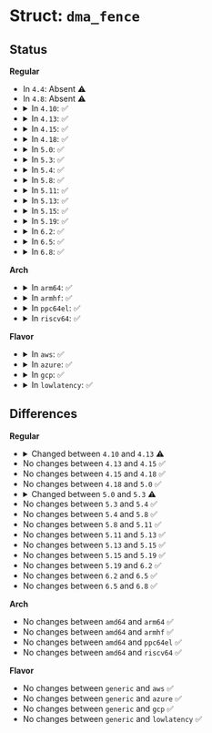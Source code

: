 # Struct: <code>dma_fence</code>

## Status
<b>Regular</b>
<ul>
<li>
In <code>4.4</code>: Absent ⚠️
</li>
<li>
In <code>4.8</code>: Absent ⚠️
</li>
<li>
<details>
<summary>In <code>4.10</code>: ✅</summary>

```c
struct dma_fence {
    struct kref refcount;
    const struct dma_fence_ops *ops;
    struct callback_head rcu;
    struct list_head cb_list;
    spinlock_t *lock;
    u64 context;
    unsigned int seqno;
    long unsigned int flags;
    ktime_t timestamp;
    int status;
};
```
</details>
</li>
<li>
<details>
<summary>In <code>4.13</code>: ✅</summary>

```c
struct dma_fence {
    struct kref refcount;
    const struct dma_fence_ops *ops;
    struct callback_head rcu;
    struct list_head cb_list;
    spinlock_t *lock;
    u64 context;
    unsigned int seqno;
    long unsigned int flags;
    ktime_t timestamp;
    int error;
};
```
</details>
</li>
<li>
<details>
<summary>In <code>4.15</code>: ✅</summary>

```c
struct dma_fence {
    struct kref refcount;
    const struct dma_fence_ops *ops;
    struct callback_head rcu;
    struct list_head cb_list;
    spinlock_t *lock;
    u64 context;
    unsigned int seqno;
    long unsigned int flags;
    ktime_t timestamp;
    int error;
};
```
</details>
</li>
<li>
<details>
<summary>In <code>4.18</code>: ✅</summary>

```c
struct dma_fence {
    struct kref refcount;
    const struct dma_fence_ops *ops;
    struct callback_head rcu;
    struct list_head cb_list;
    spinlock_t *lock;
    u64 context;
    unsigned int seqno;
    long unsigned int flags;
    ktime_t timestamp;
    int error;
};
```
</details>
</li>
<li>
<details>
<summary>In <code>5.0</code>: ✅</summary>

```c
struct dma_fence {
    struct kref refcount;
    const struct dma_fence_ops *ops;
    struct callback_head rcu;
    struct list_head cb_list;
    spinlock_t *lock;
    u64 context;
    unsigned int seqno;
    long unsigned int flags;
    ktime_t timestamp;
    int error;
};
```
</details>
</li>
<li>
<details>
<summary>In <code>5.3</code>: ✅</summary>

```c
struct dma_fence {
    struct kref refcount;
    const struct dma_fence_ops *ops;
    struct callback_head rcu;
    struct list_head cb_list;
    spinlock_t *lock;
    u64 context;
    u64 seqno;
    long unsigned int flags;
    ktime_t timestamp;
    int error;
};
```
</details>
</li>
<li>
<details>
<summary>In <code>5.4</code>: ✅</summary>

```c
struct dma_fence {
    spinlock_t *lock;
    const struct dma_fence_ops *ops;
    struct list_head cb_list;
    ktime_t timestamp;
    struct callback_head rcu;
    u64 context;
    u64 seqno;
    long unsigned int flags;
    struct kref refcount;
    int error;
};
```
</details>
</li>
<li>
<details>
<summary>In <code>5.8</code>: ✅</summary>

```c
struct dma_fence {
    spinlock_t *lock;
    const struct dma_fence_ops *ops;
    struct list_head cb_list;
    ktime_t timestamp;
    struct callback_head rcu;
    u64 context;
    u64 seqno;
    long unsigned int flags;
    struct kref refcount;
    int error;
};
```
</details>
</li>
<li>
<details>
<summary>In <code>5.11</code>: ✅</summary>

```c
struct dma_fence {
    spinlock_t *lock;
    const struct dma_fence_ops *ops;
    struct list_head cb_list;
    ktime_t timestamp;
    struct callback_head rcu;
    u64 context;
    u64 seqno;
    long unsigned int flags;
    struct kref refcount;
    int error;
};
```
</details>
</li>
<li>
<details>
<summary>In <code>5.13</code>: ✅</summary>

```c
struct dma_fence {
    spinlock_t *lock;
    const struct dma_fence_ops *ops;
    struct list_head cb_list;
    ktime_t timestamp;
    struct callback_head rcu;
    u64 context;
    u64 seqno;
    long unsigned int flags;
    struct kref refcount;
    int error;
};
```
</details>
</li>
<li>
<details>
<summary>In <code>5.15</code>: ✅</summary>

```c
struct dma_fence {
    spinlock_t *lock;
    const struct dma_fence_ops *ops;
    struct list_head cb_list;
    ktime_t timestamp;
    struct callback_head rcu;
    u64 context;
    u64 seqno;
    long unsigned int flags;
    struct kref refcount;
    int error;
};
```
</details>
</li>
<li>
<details>
<summary>In <code>5.19</code>: ✅</summary>

```c
struct dma_fence {
    spinlock_t *lock;
    const struct dma_fence_ops *ops;
    struct list_head cb_list;
    ktime_t timestamp;
    struct callback_head rcu;
    u64 context;
    u64 seqno;
    long unsigned int flags;
    struct kref refcount;
    int error;
};
```
</details>
</li>
<li>
<details>
<summary>In <code>6.2</code>: ✅</summary>

```c
struct dma_fence {
    spinlock_t *lock;
    const struct dma_fence_ops *ops;
    struct list_head cb_list;
    ktime_t timestamp;
    struct callback_head rcu;
    u64 context;
    u64 seqno;
    long unsigned int flags;
    struct kref refcount;
    int error;
};
```
</details>
</li>
<li>
<details>
<summary>In <code>6.5</code>: ✅</summary>

```c
struct dma_fence {
    spinlock_t *lock;
    const struct dma_fence_ops *ops;
    struct list_head cb_list;
    ktime_t timestamp;
    struct callback_head rcu;
    u64 context;
    u64 seqno;
    long unsigned int flags;
    struct kref refcount;
    int error;
};
```
</details>
</li>
<li>
<details>
<summary>In <code>6.8</code>: ✅</summary>

```c
struct dma_fence {
    spinlock_t *lock;
    const struct dma_fence_ops *ops;
    struct list_head cb_list;
    ktime_t timestamp;
    struct callback_head rcu;
    u64 context;
    u64 seqno;
    long unsigned int flags;
    struct kref refcount;
    int error;
};
```
</details>
</li>
</ul>
<b>Arch</b>
<ul>
<li>
<details>
<summary>In <code>arm64</code>: ✅</summary>

```c
struct dma_fence {
    spinlock_t *lock;
    const struct dma_fence_ops *ops;
    struct list_head cb_list;
    ktime_t timestamp;
    struct callback_head rcu;
    u64 context;
    u64 seqno;
    long unsigned int flags;
    struct kref refcount;
    int error;
};
```
</details>
</li>
<li>
<details>
<summary>In <code>armhf</code>: ✅</summary>

```c
struct dma_fence {
    spinlock_t *lock;
    const struct dma_fence_ops *ops;
    struct list_head cb_list;
    ktime_t timestamp;
    struct callback_head rcu;
    u64 context;
    u64 seqno;
    long unsigned int flags;
    struct kref refcount;
    int error;
};
```
</details>
</li>
<li>
<details>
<summary>In <code>ppc64el</code>: ✅</summary>

```c
struct dma_fence {
    spinlock_t *lock;
    const struct dma_fence_ops *ops;
    struct list_head cb_list;
    ktime_t timestamp;
    struct callback_head rcu;
    u64 context;
    u64 seqno;
    long unsigned int flags;
    struct kref refcount;
    int error;
};
```
</details>
</li>
<li>
<details>
<summary>In <code>riscv64</code>: ✅</summary>

```c
struct dma_fence {
    spinlock_t *lock;
    const struct dma_fence_ops *ops;
    struct list_head cb_list;
    ktime_t timestamp;
    struct callback_head rcu;
    u64 context;
    u64 seqno;
    long unsigned int flags;
    struct kref refcount;
    int error;
};
```
</details>
</li>
</ul>
<b>Flavor</b>
<ul>
<li>
<details>
<summary>In <code>aws</code>: ✅</summary>

```c
struct dma_fence {
    spinlock_t *lock;
    const struct dma_fence_ops *ops;
    struct list_head cb_list;
    ktime_t timestamp;
    struct callback_head rcu;
    u64 context;
    u64 seqno;
    long unsigned int flags;
    struct kref refcount;
    int error;
};
```
</details>
</li>
<li>
<details>
<summary>In <code>azure</code>: ✅</summary>

```c
struct dma_fence {
    spinlock_t *lock;
    const struct dma_fence_ops *ops;
    struct list_head cb_list;
    ktime_t timestamp;
    struct callback_head rcu;
    u64 context;
    u64 seqno;
    long unsigned int flags;
    struct kref refcount;
    int error;
};
```
</details>
</li>
<li>
<details>
<summary>In <code>gcp</code>: ✅</summary>

```c
struct dma_fence {
    spinlock_t *lock;
    const struct dma_fence_ops *ops;
    struct list_head cb_list;
    ktime_t timestamp;
    struct callback_head rcu;
    u64 context;
    u64 seqno;
    long unsigned int flags;
    struct kref refcount;
    int error;
};
```
</details>
</li>
<li>
<details>
<summary>In <code>lowlatency</code>: ✅</summary>

```c
struct dma_fence {
    spinlock_t *lock;
    const struct dma_fence_ops *ops;
    struct list_head cb_list;
    ktime_t timestamp;
    struct callback_head rcu;
    u64 context;
    u64 seqno;
    long unsigned int flags;
    struct kref refcount;
    int error;
};
```
</details>
</li>
</ul>

## Differences
<b>Regular</b>
<ul>
<li>
<details>
<summary>Changed between <code>4.10</code> and <code>4.13</code> ⚠️</summary>
<ul>
<li>
<b>Field added. </b>
<code>int error</code>
</li>
<li>
<b>Field removed. </b>
<code>int status</code>
</li>
</ul>
</details>
</li>
<li>
No changes between <code>4.13</code> and <code>4.15</code> ✅
</li>
<li>
No changes between <code>4.15</code> and <code>4.18</code> ✅
</li>
<li>
No changes between <code>4.18</code> and <code>5.0</code> ✅
</li>
<li>
<details>
<summary>Changed between <code>5.0</code> and <code>5.3</code> ⚠️</summary>
<ul>
<li>
<b>Field type changed. </b>
<code>unsigned int seqno</code> ➡️ <code>u64 seqno</code>
</li>
</ul>
</details>
</li>
<li>
No changes between <code>5.3</code> and <code>5.4</code> ✅
</li>
<li>
No changes between <code>5.4</code> and <code>5.8</code> ✅
</li>
<li>
No changes between <code>5.8</code> and <code>5.11</code> ✅
</li>
<li>
No changes between <code>5.11</code> and <code>5.13</code> ✅
</li>
<li>
No changes between <code>5.13</code> and <code>5.15</code> ✅
</li>
<li>
No changes between <code>5.15</code> and <code>5.19</code> ✅
</li>
<li>
No changes between <code>5.19</code> and <code>6.2</code> ✅
</li>
<li>
No changes between <code>6.2</code> and <code>6.5</code> ✅
</li>
<li>
No changes between <code>6.5</code> and <code>6.8</code> ✅
</li>
</ul>
<b>Arch</b>
<ul>
<li>
No changes between <code>amd64</code> and <code>arm64</code> ✅
</li>
<li>
No changes between <code>amd64</code> and <code>armhf</code> ✅
</li>
<li>
No changes between <code>amd64</code> and <code>ppc64el</code> ✅
</li>
<li>
No changes between <code>amd64</code> and <code>riscv64</code> ✅
</li>
</ul>
<b>Flavor</b>
<ul>
<li>
No changes between <code>generic</code> and <code>aws</code> ✅
</li>
<li>
No changes between <code>generic</code> and <code>azure</code> ✅
</li>
<li>
No changes between <code>generic</code> and <code>gcp</code> ✅
</li>
<li>
No changes between <code>generic</code> and <code>lowlatency</code> ✅
</li>
</ul>
